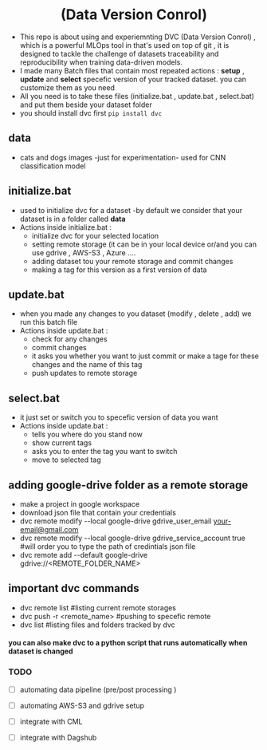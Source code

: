 <h1 style="text-align: center; src="https://github.com/iterative/dvc"> (Data Version Conrol) </h1>

- This repo is about using and experiemnting DVC (Data Version Conrol) , which is a powerful MLOps tool in that's used on top of git , it is designed to tackle the challenge of datasets traceability and reproducibility when training data-driven models.
- I made many Batch files that contain most repeated actions : **setup** , **update** and **select** specefic version of your tracked dataset. you can customize them as you need
- All you need is to take these files (initialize.bat , update.bat , select.bat) and put them beside your dataset folder
- you should install dvc first `pip install dvc`

## data
* cats and dogs images -just for experimentation- used for  CNN classification model 

## initialize.bat
- used to initialize dvc for a dataset -by default we consider that your dataset is in a folder called **data**
- Actions inside initialize.bat :
   - initialize dvc for your selected location
   - setting remote storage (it can be in your local device or/and you can use gdrive , AWS-S3 , Azure ....
   - adding dataset tou your remote storage and commit changes
   - making a tag for this version as a first version of data  

## update.bat
- when you made any changes to you dataset (modify , delete , add) we run this batch file
- Actions inside update.bat :
   - check for any changes
   - commit changes
   - it asks you whether you want to just commit or make a tage for these changes and the name of this tag
   - push updates to remote storage
     
## select.bat
- it just set or switch you to specefic version of data you want
- Actions inside update.bat :
   - tells you where do you stand now
   - show current tags 
   - asks you to enter the tag you want to switch
   - move to selected tag
     

## adding google-drive folder as a remote storage
* make a project in google workspace
* download json file that contain your credentials
* dvc remote modify --local google-drive gdrive_user_email your-email@gmail.com
* dvc remote modify --local google-drive gdrive_service_account true #will order you to type the path of credintials json file
* dvc remote add --default google-drive gdrive://<REMOTE_FOLDER_NAME>

## important dvc commands 
* dvc remote list   #listing current remote storages
* dvc push -r <remote_name> #pushing to specefic remote
* dvc list  #listing files and folders tracked by dvc

####  you can also make dvc to a python script that runs automatically when dataset is changed

### TODO
- [ ] automating data pipeline (pre/post processing )
- [ ] automating AWS-S3 and gdrive setup 
- [ ] integrate with CML
- [ ] integrate with Dagshub
  
